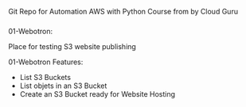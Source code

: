 Git Repo for Automation AWS with Python Course from by Cloud Guru

###

01-Webotron:

Place for testing S3 website publishing

01-Webotron Features:

- List S3 Buckets
- List objets in an S3 Bucket
- Create an S3 Bucket ready for Website Hosting